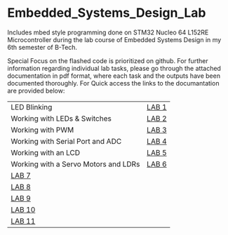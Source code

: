 # Embedded_Systems_Design_Lab
Includes mbed style programming done on STM32 Nucleo 64 L152RE Microcontroller during the lab course of Embedded Systems Design in my 6th semester of B-Tech.

Special Focus on the flashed code is prioritized on github. For further information regarding individual lab tasks, please go through the attached documentation in pdf format, where each task and the outputs have been documented thoroughly.
For Quick access the links to the documantation are provided below:

<table>
<tr>
<td>LED Blinking</td>
<td><a href="https://github.com/Jayakrishnan-Menon/Embedded_Systems_Design_Lab/blob/4bedd4f4afbf927e2749035f17f655a400a0d737/Lab_1/LAB%201.pdf" target="_blank" rel="noopener noreferrer">LAB 1</a></td>
</tr>
<tr>
<td>Working with LEDs & Switches</td>
<td><a href="https://github.com/Jayakrishnan-Menon/Embedded_Systems_Design_Lab/blob/4bedd4f4afbf927e2749035f17f655a400a0d737/Lab_2/LAB%202.pdf" target="_blank" rel="noopener noreferrer">LAB 2</a></td>
</tr>
<tr>
<td>Working with PWM</td>
<td><a href="https://github.com/Jayakrishnan-Menon/Embedded_Systems_Design_Lab/blob/4bedd4f4afbf927e2749035f17f655a400a0d737/Lab_3/LAB%203.pdf" target="_blank" rel="noopener noreferrer">LAB 3</a></td>
</tr>
<tr>
<td>Working with Serial Port and ADC</td>
<td><a href="https://github.com/Jayakrishnan-Menon/Embedded_Systems_Design_Lab/blob/4bedd4f4afbf927e2749035f17f655a400a0d737/Lab_4/LAB%204.pdf" target="_blank" rel="noopener noreferrer">LAB 4</a></td>
</tr>
<tr>
<td>Working with an LCD</td>
<td><a href="https://github.com/Jayakrishnan-Menon/Embedded_Systems_Design_Lab/blob/4bedd4f4afbf927e2749035f17f655a400a0d737/Lab_5/LAB%205.pdf" target="_blank" rel="noopener noreferrer">LAB 5</a></td>
</tr>
<tr>
<td>Working with a Servo Motors and LDRs</td>
<td><a href="https://github.com/Jayakrishnan-Menon/Embedded_Systems_Design_Lab/blob/4bedd4f4afbf927e2749035f17f655a400a0d737/Lab_6/LAB%206.pdf" target="_blank" rel="noopener noreferrer">LAB 6</a></td>
</tr>
<tr>
<td><a href="https://github.com/Jayakrishnan-Menon/Embedded_Systems_Design_Lab/blob/4bedd4f4afbf927e2749035f17f655a400a0d737/Lab_7/LAB%207.pdf" target="_blank" rel="noopener noreferrer">LAB 7</a></td>
</tr>
<tr>
<td><a href="https://github.com/Jayakrishnan-Menon/Embedded_Systems_Design_Lab/blob/4bedd4f4afbf927e2749035f17f655a400a0d737/Lab_8/LAB%208.pdf" target="_blank" rel="noopener noreferrer">LAB 8</a></td>
</tr>
<tr>
<td><a href="https://github.com/Jayakrishnan-Menon/Embedded_Systems_Design_Lab/blob/4bedd4f4afbf927e2749035f17f655a400a0d737/Lab_9/LAB%209.pdf" target="_blank" rel="noopener noreferrer">LAB 9</a></td>
</tr>
<tr>
<td><a href="https://github.com/Jayakrishnan-Menon/Embedded_Systems_Design_Lab/blob/4bedd4f4afbf927e2749035f17f655a400a0d737/Lab_A/LAB%2010.pdf" target="_blank" rel="noopener noreferrer">LAB 10</a></td>
</tr>
<tr>
<td><a href="https://github.com/Jayakrishnan-Menon/Embedded_Systems_Design_Lab/blob/4bedd4f4afbf927e2749035f17f655a400a0d737/Lab_B/LAB%2011.pdf" target="_blank" rel="noopener noreferrer">LAB 11</a></td>
</tr>
